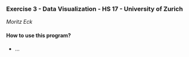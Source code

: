 ### Exercise 3 - Data Visualization - HS 17 - University of Zurich
_Moritz Eck_

#### How to use this program?
* ...
